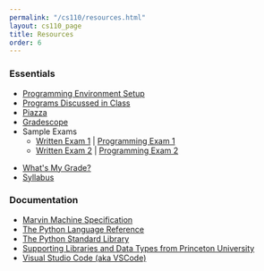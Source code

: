 ```yaml
---
permalink: "/cs110/resources.html"
layout: cs110_page
title: Resources
order: 6
---
```


### Essentials

- [Programming Environment Setup](programming_environment.html)
- [Programs Discussed in Class](https://www.cs.umb.edu/~siyer/teaching/ipp.zip)
- [Piazza](https://piazza.com/)
- [Gradescope](https://gradescope.com/)
- Sample Exams
  - [Written Exam 1](https://www.cs.umb.edu/~siyer/teaching/cs110/cs110_sample_we1.pdf) \| [Programming Exam 1](https://www.cs.umb.edu/~siyer/teaching/cs110/restricted/cs110_sample_pe1.pdf)
  - [Written Exam 2](https://www.cs.umb.edu/~siyer/teaching/cs110/cs110_sample_we2.pdf) \| [Programming Exam 2](https://www.cs.umb.edu/~siyer/teaching/restricted/cs110/cs110_sample_pe2.pdf)
<!-- - [Math Tutorial](https://www.cs.umb.edu/~siyer/teaching/math_tutorial.pdf) -->
<!-- - [Command-line Tutorial](https://www.cs.umb.edu/~siyer/teaching/cmdline_tutorial.pdf) -->
- [What's My Grade?](grade.html)
- [Syllabus](https://www.cs.umb.edu/~siyer/teaching/cs110/cs110_syllabus.pdf)
  
### Documentation

- [Marvin Machine Specification](https://www.cs.umb.edu/~siyer/teaching/marvinspec.pdf)
- [The Python Language Reference](https://docs.python.org/3/reference/index.html)
- [The Python Standard Library](https://docs.python.org/3/library/index.html)
- [Supporting Libraries and Data Types from Princeton University](https://www.cs.umb.edu/~siyer/teaching/stdlib-python.pdf)
- [Visual Studio Code (aka VSCode)](https://code.visualstudio.com/Docs)
